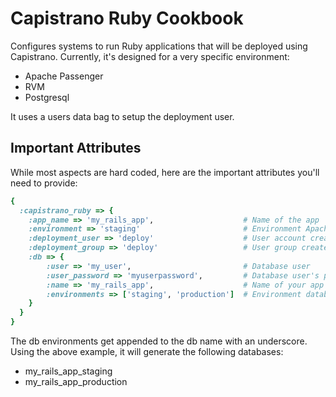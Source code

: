 # Capistrano Ruby Cookbook

Configures systems to run Ruby applications that will be deployed using Capistrano.
Currently, it's designed for a very specific environment:

* Apache Passenger
* RVM
* Postgresql

It uses a users data bag to setup the deployment user.

## Important Attributes

While most aspects are hard coded, here are the important attributes you'll need to provide:

```ruby
{
  :capistrano_ruby => {
    :app_name => 'my_rails_app',                    # Name of the app
    :environment => 'staging'                       # Environment Apache Passenger runs in
    :deployment_user => 'deploy'                    # User account created for deployment
    :deployment_group => 'deploy'                   # User group created for deployment
    :db => {
        :user => 'my_user',                         # Database user
        :user_password => 'myuserpassword',         # Database user's password
        :name => 'my_rails_app',                    # Name of your app
        :environments => ['staging', 'production']  # Environment databases that should be created
    }
  }
}
```

The db environments get appended to the db name with an underscore. Using the above example,
it will generate the following databases:

* my_rails_app_staging
* my_rails_app_production
